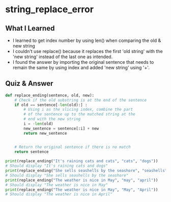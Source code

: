 # string_replace_error

## What I Learned
- I learned to get index number by using len() when comparing the old & new string
- I couldn't use replace() because it replaces the first 'old string' with the 'new string' instead of the last one as intended.
- I found the answer by importing the original sentence that needs to remain the same by using index and added 'new string' using '+'. 

## Quiz & Answer
```python
def replace_ending(sentence, old, new):
    # Check if the old substring is at the end of the sentence 
    if old == sentence[-len(old):] :
        # Using i as the slicing index, combine the part
        # of the sentence up to the matched string at the 
        # end with the new string
        i = -len(old)
        new_sentence = sentence[:i] + new
        return new_sentence


    # Return the original sentence if there is no match 
    return sentence
    
print(replace_ending("It's raining cats and cats", "cats", "dogs")) 
# Should display "It's raining cats and dogs"
print(replace_ending("She sells seashells by the seashore", "seashells", "donuts")) 
# Should display "She sells seashells by the seashore"
print(replace_ending("The weather is nice in May", "may", "april")) 
# Should display "The weather is nice in May"
print(replace_ending("The weather is nice in May", "May", "April")) 
# Should display "The weather is nice in April"
```
